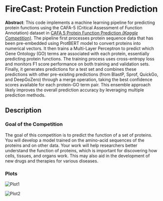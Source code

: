 # **FireCast**: Protein Function Prediction

**Abstract**: This code implements a machine learning pipeline for predicting protein functions using the CAFA-5 (Critical Assessment of Function Annotation) dataset in [CAFA 5 Protein Function Prediction *(Kaggle Competition)*](https://www.kaggle.com/competitions/cafa-5-protein-function-prediction). The pipeline first processes protein sequence data that has been pre-embedded using ProtBERT model to convert proteins into numerical vectors. It then trains a Multi-Layer Perceptron to predict which Gene Ontology (GO) terms are associated with each protein, essentially predicting protein functions. The training process uses cross-entropy loss and monitors F1 score performance on both training and validation sets. Finally, it generates predictions for a test set and combines these predictions with other pre-existing predictions (from BlastP, Sprof, QuickGo, and DeepGoZero) through a merge operation, taking the best confidence scores available for each protein-GO term pair. This ensemble approach likely improves the overall prediction accuracy by leveraging multiple prediction methods.

## Description
### Goal of the Competition
The goal of this competition is to predict the function of a set of proteins. You will develop a model trained on the amino-acid sequences of the proteins and on other data. Your work will help ​​researchers better understand the function of proteins, which is important for discovering how cells, tissues, and organs work. This may also aid in the development of new drugs and therapies for various diseases.

### Plots

![Plot1](./images/output.png)

![Plot2](./images/output1.png)
